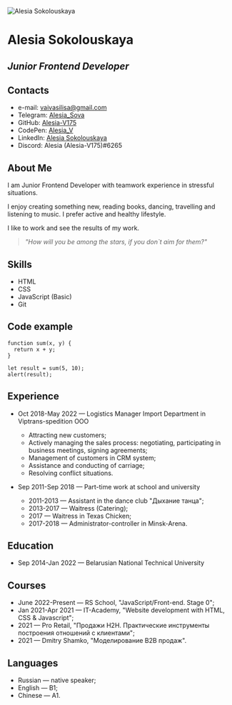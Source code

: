 ![Alesia Sokolouskaya](https://github.com/Alesia-V175/rsschool-cv/blob/gh-pages/photo_CV.png?raw=true) 
# Alesia Sokolouskaya
## *Junior Frontend Developer*
## Contacts
  * e-mail: [vaivasilisa@gmail.com](https://www.google.com/gmail/about/)
  * Telegram: [Alesia_Sova](https://t.me/Alesia_Sova)
  * GitHub: [Alesia-V175](https://github.com/Alesia-V175)
  * CodePen: [Alesia_V](https://codepen.io/your-work)
  * LinkedIn: [Alesia Sokolouskaya](https://www.linkedin.com/in/%D0%B0%D0%BB%D0%B5%D1%81%D1%8F-%D1%81%D0%BE%D0%BA%D0%BE%D0%BB%D0%BE%D0%B2%D1%81%D0%BA%D0%B0%D1%8F-05656b151/)
  * Discord: Alesia (Alesia-V175)#6265

## About Me
I am Junior Frontend Developer with teamwork experience in stressful situations.

I enjoy creating something new, reading books, dancing, travelling and listening to music. I prefer active and healthy lifestyle.

I like to work and see the results of my work.

>*"How will you be among the stars, if you don`t aim for them?"*

## Skills
  * HTML 
  * CSS 
  * JavaScript (Basic)
  * Git

## Code example
```
function sum(x, y) {
  return x + y;
}

let result = sum(5, 10);
alert(result);
```

## Experience
  * Oct 2018-May 2022 — Logistics Manager Import Department in Viptrans-spedition OOO
    * Attracting new customers;
    * Actively managing the sales process: negotiating, participating in business meetings, signing agreements;
    * Management of customers in CRM system;
    * Assistance and conducting of carriage;
    * Resolving conflict situations.


  * Sep 2011-Sep 2018 — Part-time work at school and university
     * 2011-2013 — Assistant in the dance club "Дыхание танца";
     * 2013-2017 — Waitress (Catering);
     * 2017 — Waitress in Texas Chicken;
     * 2017-2018 — Administrator-controller in Minsk-Arena.

## Education
  * Sep 2014-Jan 2022 — Belarusian National Technical University
## Courses
  * June 2022-Present — RS School, "JavaScript/Front-end. Stage 0";
  * Jan 2021-Apr 2021 — IT-Academy, "Website development with HTML, CSS & Javascript";
  * 2021 — Pro Retail, "Продажи H2H. Практические инструменты построения отношений с клиентами";
  * 2021 — Dmitry Shamko, "Моделирование B2B продаж".

## Languages
  * Russian — native speaker; 
  * English — B1;
  * Chinese — A1.